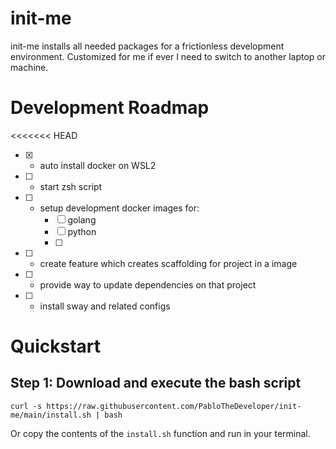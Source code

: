 # init-me
init-me installs all needed packages for a frictionless development environment. Customized for me if ever I need to switch to another laptop or machine.

# Development Roadmap
<<<<<<< HEAD
* [x] - auto install docker on WSL2
* [ ] - start zsh script
* [ ] - setup development docker images for:
    * [ ] golang
    * [ ] python
    * [ ] 
* [ ] - create feature which creates scaffolding for project in a image
* [ ] - provide way to update dependencies on that project
* [ ] - install sway and related configs

# Quickstart

## Step 1: Download and execute the bash script
```
curl -s https://raw.githubusercontent.com/PabloTheDeveloper/init-me/main/install.sh | bash
```

Or copy the contents of the `install.sh` function and run in your terminal.
